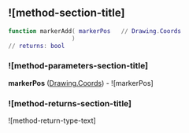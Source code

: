 ## ![method-section-title]


```lua
function markerAdd( markerPos   // Drawing.Coords
                  )
// returns: bool
```


### ![method-parameters-section-title]

**markerPos** ([Drawing.Coords](../../Drawing/Coords.md)) - ![markerPos]

### ![method-returns-section-title]

![method-return-type-text]


